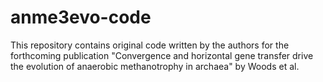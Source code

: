 # anme3evo-code

This repository contains original code written by the authors for the forthcoming publication "Convergence and horizontal gene transfer drive the evolution of anaerobic methanotrophy in archaea" by Woods et al.
